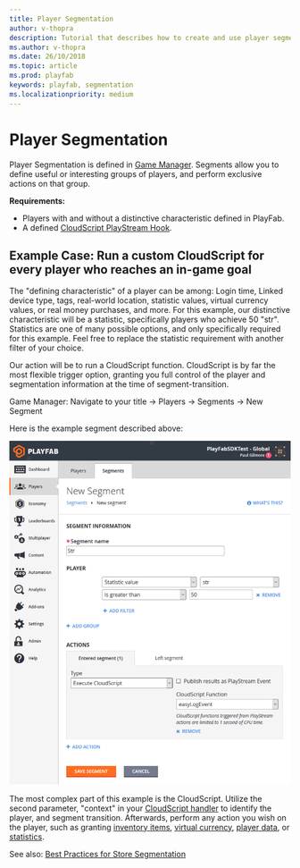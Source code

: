 ```yaml
---
title: Player Segmentation
author: v-thopra
description: Tutorial that describes how to create and use player segmentation.
ms.author: v-thopra
ms.date: 26/10/2018
ms.topic: article
ms.prod: playfab
keywords: playfab, segmentation
ms.localizationpriority: medium
---
```


# Player Segmentation

Player Segmentation is defined in [Game Manager](../../config/gamemanager/game-manager-quickstart.md). Segments allow you to define useful or interesting groups of players, and perform exclusive actions on that group.

**Requirements:**

- Players with and without a distinctive characteristic defined in PlayFab.
- A defined [CloudScript PlayStream Hook](../../automation/actions-rules/using-cloudscript-actions-with-playstream.md).

## Example Case: Run a custom CloudScript for every player who reaches an in-game goal

The "defining characteristic" of a player can be among: Login time, Linked device type, tags, real-world location, statistic values, virtual currency values, or real money purchases, and more. For this example, our distinctive characteristic will be a statistic, specifically players who achieve 50 "str". Statistics are one of many possible options, and only specifically required for this example. Feel free to replace the statistic requirement with another filter of your choice.

Our action will be to run a CloudScript function. CloudScript is by far the most flexible trigger option, granting you full control of the player and segmentation information at the time of segment-transition.

Game Manager: Navigate to your title -> Players -> Segments -> New Segment

Here is the example segment described above:

![Game Manager - Players - Segments - New Segment](media/tutorials/game-manager-players-segments-new-segment.png)  

The most complex part of this example is the CloudScript. Utilize the second parameter, "context" in your [CloudScript handler](../../automation/actions-rules/using-cloudscript-actions-with-playstream.md) to identify the player, and segment transition. Afterwards, perform any action you wish on the player, such as granting [inventory items](../../data/playerdata/player-inventory.md), [virtual currency](../../commerce/economy/currencies.md), [player data](../../data/playerdata/using-player-data.md), or [statistics](../../data/playerdata/using-player-statistics.md).

See also: [Best Practices for Store Segmentation](../../commerce/stores/best-practices-for-store-segmentation.md)
